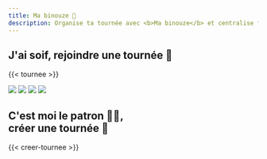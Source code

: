 ```yaml
---
title: Ma binouze 🍺
description: Organise ta tournée avec <b>Ma binouze</b> et centralise facilement les commandes !
---
```

## J'ai soif, rejoindre une tournée <span class="d-none d-sm-inline">🍻</span>
{{< tournee >}}

<div class="photos mb-5">
    <img class="rounded" src="https://unsplash.com/photos/snnhGYNqm44/download?w=640" />
    <img class="rounded" src="https://unsplash.com/photos/NmvMhov1sYc/download?w=640" />
    <img class="rounded" src="https://unsplash.com/photos/UErWoQEoMrc/download?w=640" />
    <img class="rounded" src="https://unsplash.com/photos/_8KV86shhPo/download?w=640" />
</div>

## C'est moi le patron 👑💶,<br class="d-sm-none"/> créer une tournée 🍻
{{< creer-tournee >}}

